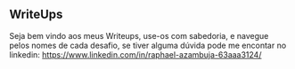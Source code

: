 ## WriteUps
Seja bem vindo aos meus Writeups, use-os com sabedoria, e navegue pelos nomes de cada desafio,
se tiver alguma dúvida pode me encontar no linkedin: https://www.linkedin.com/in/raphael-azambuja-63aaa3124/
